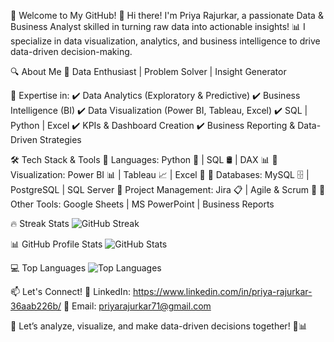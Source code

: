 🚀 Welcome to My GitHub!
🌟 Hi there! I'm Priya Rajurkar, a passionate Data & Business Analyst skilled in turning raw data into actionable insights! 📊 
I specialize in data visualization, analytics, and business intelligence to drive data-driven decision-making.

🔍 About Me
🎯 Data Enthusiast | Problem Solver | Insight Generator

📌 Expertise in:
✔️ Data Analytics (Exploratory & Predictive)
✔️ Business Intelligence (BI)
✔️ Data Visualization (Power BI, Tableau, Excel)
✔️ SQL | Python | Excel
✔️ KPIs & Dashboard Creation
✔️ Business Reporting & Data-Driven Strategies

🛠️ Tech Stack & Tools
🔹 Languages: Python 🐍 | SQL 🛢️ | DAX 📊
🔹 Visualization: Power BI 📊 | Tableau 📈 | Excel 📑
🔹 Databases: MySQL 🗄️ | PostgreSQL | SQL Server
🔹 Project Management: Jira 📋 | Agile & Scrum 🔄
🔹 Other Tools: Google Sheets | MS PowerPoint | Business Reports


🔥 Streak Stats
![GitHub Streak](https://github-readme-streak-stats.herokuapp.com/?user=Rajurkarpriya&theme=radical)  

📊 GitHub Profile Stats
![GitHub Stats](https://github-readme-stats.vercel.app/api?username=YOUR_GITHUB_USERNAME&show_icons=true&theme=vision-friendly-dark)  

💻 Top Languages
![Top Languages](https://github-readme-stats.vercel.app/api/top-langs/?username=YOUR_GITHUB_USERNAME&layout=compact&theme=vision-friendly-dark)

📫 Let's Connect!
💼 LinkedIn: https://www.linkedin.com/in/priya-rajurkar-36aab226b/
📧 Email: priyarajurkar71@gmail.com

🚀 Let’s analyze, visualize, and make data-driven decisions together! 🎯📊
